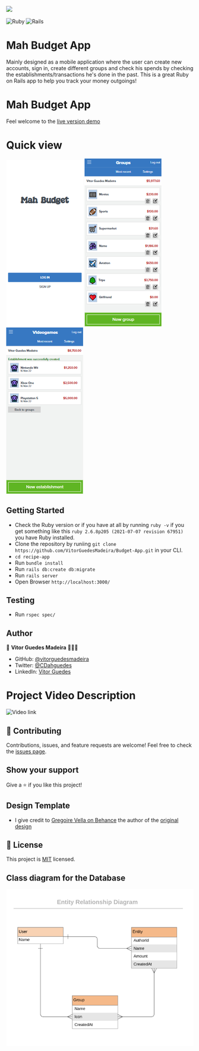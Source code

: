 ![](https://img.shields.io/badge/Microverse-blueviolet)

![Ruby](https://img.shields.io/badge/ruby-%23CC342D.svg?style=for-the-badge&logo=ruby&logoColor=white) ![Rails](https://img.shields.io/badge/rails-%23CC0000.svg?style=for-the-badge&logo=ruby-on-rails&logoColor=white)

# Mah Budget App

Mainly designed as a mobile application where the user can create new accounts, sign in, create different groups and check his spends by checking the establishments/transactions he's done in the past. This is a great Ruby on Rails app to help you track your money outgoings!

# Mah Budget App

Feel welcome to the [live version demo](https://budget-app-xrna.onrender.com/groups)

# Quick view

![](./app/assets/images/readme1.png)
![](./app/assets/images/readme2.png)
![](./app/assets/images/readme3.png)

## Getting Started

- Check the Ruby version or if you have at all by running `ruby -v` if you get something like this `ruby 2.6.8p205 (2021-07-07 revision 67951)` you have Ruby installed.
- Clone the repository by runiing `git clone https://github.com/VitorGuedesMadeira/Budget-App.git` in your CLI.
- `cd recipe-app`
- Run `bundle install`
- Run `rails db:create db:migrate`
- Run `rails server`
- Open Browser `http://localhost:3000/`

## Testing

- Run `rspec spec/`

## Author

👤 **Vitor Guedes Madeira** 🧑🏻‍💻
- GitHub: [@vitorguedesmadeira](https://github.com/VitorGuedesMadeira)
- Twitter: [@CDahguedes](https://twitter.com/CDahguedes)
- LinkedIn: [Vitor Guedes](https://www.linkedin.com/in/vitor-guedes-madeira/)

# Project Video Description

![Video link](https://www.loom.com/share/4ef30a8d4c81435b97bc2c076be844db)

## 🤝 Contributing

Contributions, issues, and feature requests are welcome!
Feel free to check the [issues page](https://github.com/VitorGuedesMadeira/Budget-App/issues).

## Show your support

Give a ⭐️ if you like this project!

## Design Template

- I give credit to [Gregoire Vella on Behance](https://www.behance.net/gregoirevella) the author of the [original design](https://www.behance.net/gallery/19759151/Snapscan-iOs-design-and-branding?tracking_source=)

## 📝 License

This project is [MIT](./MIT.md) licensed.

## Class diagram for the Database
![](./app/assets/images/erd_diagram.png)